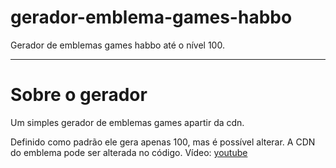 # gerador-emblema-games-habbo
Gerador de emblemas games habbo até o nível 100. 
<hr>
<h1>Sobre o gerador</h1>
<p>Um simples gerador de emblemas games apartir da cdn.<p>
<p>Definido como padrão ele gera apenas 100, mas é possível alterar. A CDN do emblema pode ser alterada no código. Vídeo: <a href="https://www.youtube.com/watch?v=P5lub-0iuZ4">youtube</a>
